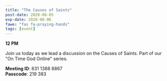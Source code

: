 ```yaml
---
title: "The Causes of Saints"
post-date: 2020-08-05
exp-date: 2020-08-06
fawe: "fas fa-praying-hands"
tags: [event]
---
```

**12 PM**

Join us today as we lead a discussion on the Causes of Saints. Part of our "On Time God Online" series.

<p class="text-danger"><b>Meeting ID</b>: 831 1388 8867
<br>
<b>Passcode</b>: 219 383
</p>
